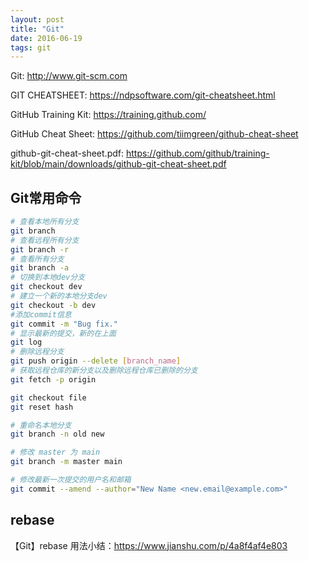 ```yaml
---
layout: post
title: "Git"
date: 2016-06-19
tags: git
---
```


Git: <http://www.git-scm.com>

GIT CHEATSHEET: <https://ndpsoftware.com/git-cheatsheet.html>

GitHub Training Kit: <https://training.github.com/>

GitHub Cheat Sheet: <https://github.com/tiimgreen/github-cheat-sheet>

github-git-cheat-sheet.pdf: <https://github.com/github/training-kit/blob/main/downloads/github-git-cheat-sheet.pdf>

## Git常用命令

```bash
# 查看本地所有分支
git branch
# 查看远程所有分支
git branch -r
# 查看所有分支
git branch -a 
# 切换到本地dev分支
git checkout dev
# 建立一个新的本地分支dev
git checkout -b dev
#添加commit信息
git commit -m "Bug fix." 
# 显示最新的提交，新的在上面
git log 
# 删除远程分支
git push origin --delete [branch_name]
# 获取远程仓库的新分支以及删除远程仓库已删除的分支
git fetch -p origin

git checkout file
git reset hash

# 重命名本地分支
git branch -n old new

# 修改 master 为 main
git branch -m master main

# 修改最新一次提交的用户名和邮箱
git commit --amend --author="New Name <new.email@example.com>"
```


## rebase

【Git】rebase 用法小结：<https://www.jianshu.com/p/4a8f4af4e803>
